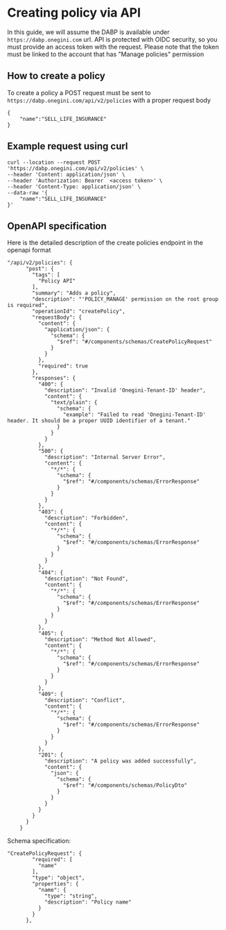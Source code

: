 # Creating policy via API
In this guide, we will assume the DABP is available under `https://dabp.onegini.com` url.
API is protected with OIDC security, so you must provide an access token with the request.
Please note that the token must be linked to the account that has "Manage policies" permission

## How to create a policy
To create a policy a POST request must be sent to `https://dabp.onegini.com/api/v2/policies` with a proper request body
```
{
    "name":"SELL_LIFE_INSURANCE"
}
```


## Example request using curl

```
curl --location --request POST 'https://dabp.onegini.com/api/v2/policies' \
--header 'Content: application/json' \
--header 'Authorization: Bearer  <access token>' \
--header 'Content-Type: application/json' \
--data-raw '{
    "name":"SELL_LIFE_INSURANCE"
}'
```


## OpenAPI specification
Here is the detailed description of the create policies endpoint in the openapi format
``` 
"/api/v2/policies": {
      "post": {
        "tags": [
          "Policy API"
        ],
        "summary": "Adds a policy",
        "description": "'POLICY_MANAGE' permission on the root group is required",
        "operationId": "createPolicy",
        "requestBody": {
          "content": {
            "application/json": {
              "schema": {
                "$ref": "#/components/schemas/CreatePolicyRequest"
              }
            }
          },
          "required": true
        },
        "responses": {
          "400": {
            "description": "Invalid 'Onegini-Tenant-ID' header",
            "content": {
              "text/plain": {
                "schema": {
                  "example": "Failed to read 'Onegini-Tenant-ID' header. It should be a proper UUID identifier of a tenant."
                }
              }
            }
          },
          "500": {
            "description": "Internal Server Error",
            "content": {
              "*/*": {
                "schema": {
                  "$ref": "#/components/schemas/ErrorResponse"
                }
              }
            }
          },
          "403": {
            "description": "Forbidden",
            "content": {
              "*/*": {
                "schema": {
                  "$ref": "#/components/schemas/ErrorResponse"
                }
              }
            }
          },
          "404": {
            "description": "Not Found",
            "content": {
              "*/*": {
                "schema": {
                  "$ref": "#/components/schemas/ErrorResponse"
                }
              }
            }
          },
          "405": {
            "description": "Method Not Allowed",
            "content": {
              "*/*": {
                "schema": {
                  "$ref": "#/components/schemas/ErrorResponse"
                }
              }
            }
          },
          "409": {
            "description": "Conflict",
            "content": {
              "*/*": {
                "schema": {
                  "$ref": "#/components/schemas/ErrorResponse"
                }
              }
            }
          },
          "201": {
            "description": "A policy was added successfully",
            "content": {
              "json": {
                "schema": {
                  "$ref": "#/components/schemas/PolicyDto"
                }
              }
            }
          }
        }
      }
    }
```
Schema specification:
```
"CreatePolicyRequest": {
        "required": [
          "name"
        ],
        "type": "object",
        "properties": {
          "name": {
            "type": "string",
            "description": "Policy name"
          }
        }
      },

```
